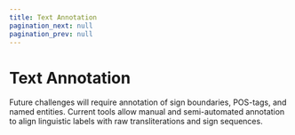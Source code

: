 ```yaml
---
title: Text Annotation
pagination_next: null
pagination_prev: null
---
```


# Text Annotation

Future challenges will require annotation of sign boundaries, POS-tags, and named entities. Current tools allow manual and semi-automated annotation to align linguistic labels with raw transliterations and sign sequences.
